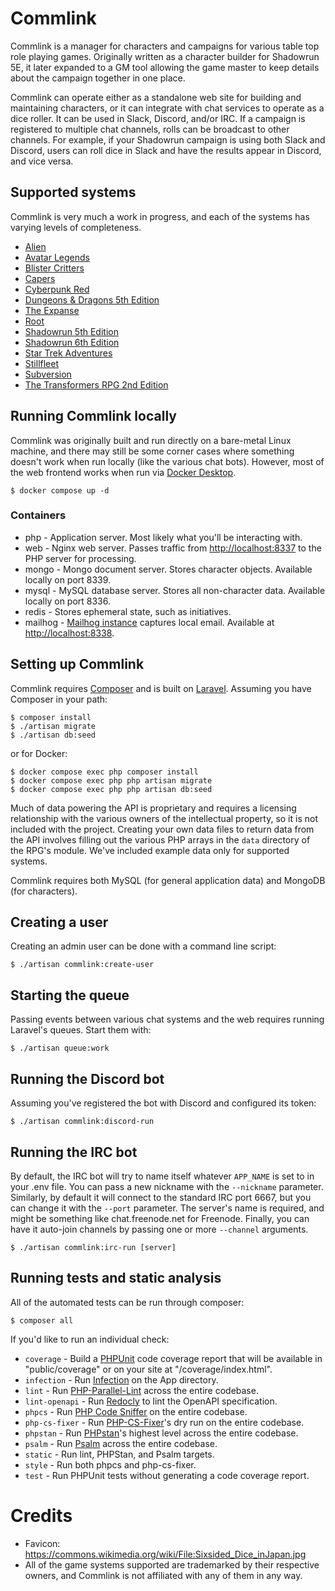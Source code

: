 # Commlink

Commlink is a manager for characters and campaigns for various table top role
playing games. Originally written as a character builder for Shadowrun 5E, it
later expanded to a GM tool allowing the game master to keep details about the
campaign together in one place.

Commlink can operate either as a standalone web site for building and
maintaining characters, or it can integrate with chat services to operate as
a dice roller. It can be used in Slack, Discord, and/or IRC. If a campaign is
registered to multiple chat channels, rolls can be broadcast to other channels.
For example, if your Shadowrun campaign is using both Slack and Discord, users
can roll dice in Slack and have the results appear in Discord, and vice versa.

## Supported systems

Commlink is very much a work in progress, and each of the systems has varying
levels of completeness.

* [Alien](https://freeleaguepublishing.com/games/alien/)
* [Avatar Legends](https://magpiegames.com/pages/avatar-legends)
* [Blister Critters](https://stillfleet.com/games/blister_critters/)
* [Capers](https://www.nerdburgergames.com/capers)
* [Cyberpunk Red](https://rtalsoriangames.com/cyberpunk/)
* [Dungeons & Dragons 5th Edition](https://dnd.wizards.com/)
* [The Expanse](https://greenroninstore.com/collections/the-expanse-rpg)
* [Root](https://ledergames.com/products/root-rpg)
* [Shadowrun 5th Edition](https://www.catalystgamelabs.com/brands/shadowrun)
* [Shadowrun 6th Edition](https://www.catalystgamelabs.com/brands/shadowrun)
* [Star Trek Adventures](https://www.modiphius.net/collections/star-trek-adventures/star-trek_core)
* [Stillfleet](https://stillfleet.com/games/stillfleet/)
* [Subversion](https://www.fraggingunicorns.com/subversion)
* [The Transformers RPG 2nd Edition](https://rpggeek.com/image/3884438/the-transformers-rpg-2nd-edition)

## Running Commlink locally

Commlink was originally built and run directly on a bare-metal Linux machine,
and there may still be some corner cases where something doesn't work when run
locally (like the various chat bots). However, most of the web frontend works
when run via [Docker Desktop](https://www.docker.com/).

```shell
$ docker compose up -d
```

### Containers
* php - Application server. Most likely what you'll be interacting with.
* web - Nginx web server. Passes traffic from [http://localhost:8337](http://localhost:8337) to the PHP server for processing.
* mongo - Mongo document server. Stores character objects. Available locally on port 8339.
* mysql - MySQL database server. Stores all non-character data. Available locally on port 8336.
* redis - Stores ephemeral state, such as initiatives.
* mailhog - [Mailhog instance](https://github.com/mailhog/MailHog) captures local email. Available at [http://localhost:8338](http://localhost:8338).

## Setting up Commlink

Commlink requires [Composer](https://getcomposer.org) and is built on
[Laravel](https://laravel.com). Assuming you have Composer in your path:

```shell
$ composer install
$ ./artisan migrate
$ ./artisan db:seed
```

or for Docker:
```shell
$ docker compose exec php composer install
$ docker compose exec php php artisan migrate
$ docker compose exec php php artisan db:seed
```

Much of data powering the API is proprietary and requires a licensing
relationship with the various owners of the intellectual property, so it is not
included with the project. Creating your own data files to return data from the
API involves filling out the various PHP arrays in the `data` directory of the
RPG's module. We've included example data only for supported systems.

Commlink requires both MySQL (for general application data) and MongoDB (for
characters).

## Creating a user

Creating an admin user can be done with a command line script:

```shell
$ ./artisan commlink:create-user
```

## Starting the queue

Passing events between various chat systems and the web requires running
Laravel's queues. Start them with:

```shell
$ ./artisan queue:work
```

## Running the Discord bot

Assuming you've registered the bot with Discord and configured its token:

```shell
$ ./artisan commlink:discord-run
```

## Running the IRC bot

By default, the IRC bot will try to name itself whatever `APP_NAME` is set to
in your .env file. You can pass a new nickname with the `--nickname` parameter.
Similarly, by default it will connect to the standard IRC port 6667, but you
can change it with the `--port` parameter. The server's name is required, and
might be something like chat.freenode.net for Freenode. Finally, you can have
it auto-join channels by passing one or more `--channel` arguments.

```shell
$ ./artisan commlink:irc-run [server]
```

## Running tests and static analysis

All of the automated tests can be run through composer:

```shell
$ composer all
```

If you'd like to run an individual check:
* `coverage` - Build a [PHPUnit](https://phpunit.readthedocs.io/) code coverage
    report that will be available in "public/coverage" or on your site at
    "<host>/coverage/index.html".
* `infection` - Run [Infection](https://infection.github.io/) on the App
    directory.
* `lint` - Run
    [PHP-Parallel-Lint](https://github.com/php-parallel-lint/PHP-Parallel-Lint)
    across the entire codebase.
* `lint-openapi` - Run [Redocly](https://redocly.com/docs/cli/) to lint the
    OpenAPI specification.
* `phpcs` - Run [PHP Code Sniffer](https://github.com/squizlabs/PHP_CodeSniffer)
    on the entire codebase.
* `php-cs-fixer` - Run
    [PHP-CS-Fixer](https://github.com/PHP-CS-Fixer/PHP-CS-Fixer)'s dry run on
    the entire codebase.
* `phpstan` - Run [PHPstan](https://phpstan.org/)'s highest level across the
    entire codebase.
* `psalm` - Run [Psalm](https://psalm.dev/) across the entire codebase.
* `static` - Run lint, PHPStan, and Psalm targets.
* `style` - Run both phpcs and php-cs-fixer.
* `test` - Run PHPUnit tests without generating a code coverage report.

# Credits

* Favicon: https://commons.wikimedia.org/wiki/File:Sixsided_Dice_inJapan.jpg
* All of the game systems supported are trademarked by their respective owners,
  and Commlink is not affiliated with any of them in any way.
